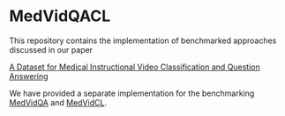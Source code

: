 # MedVidQACL
This repository contains the implementation of benchmarked approaches discussed in our paper

[A Dataset for Medical Instructional Video Classification and Question Answering]()

We have provided a separate implementation for the benchmarking [MedVidQA](https://github.com/deepaknlp/MedVidQACL/tree/master/MedVidQA) and [MedVidCL](https://github.com/deepaknlp/MedVidQACL/tree/master/MedVidCL).
